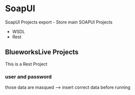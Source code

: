 # SoapUI
SoapUI Projects export - Store main SOAPUI Projects
- WSDL
- Rest

## BlueworksLive Projects
This is a Rest Project 
### user and password 
those data are masqued --> insert correct data before running 
